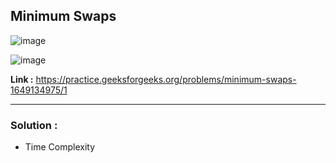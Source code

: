 ## Minimum Swaps

![image](https://user-images.githubusercontent.com/23376002/190866914-f9f7d13b-4dbb-41b3-a105-ff7db77ff2a7.png)

![image](https://user-images.githubusercontent.com/23376002/190866929-73e30f3e-faf1-4b62-99f2-5d4a6fb45231.png)


**Link :** https://practice.geeksforgeeks.org/problems/minimum-swaps-1649134975/1


--------------------------------------------------------------------------------------------------------------------------------------------------------


### Solution :

- Time Complexity
